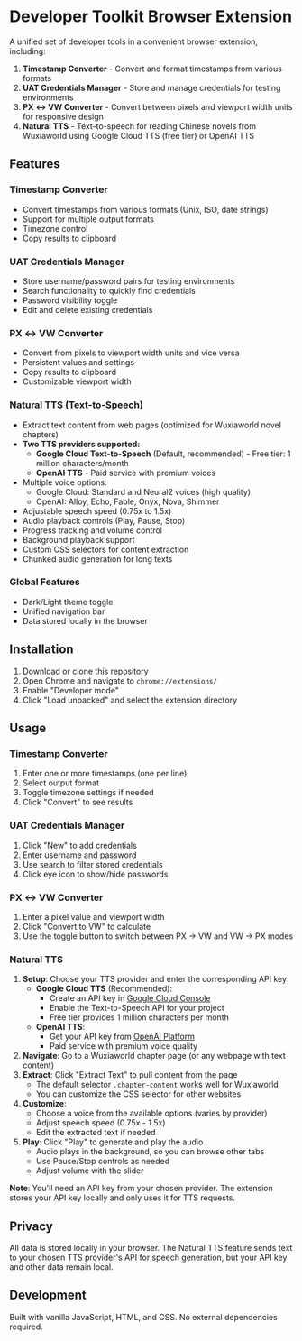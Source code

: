 # Developer Toolkit Browser Extension

A unified set of developer tools in a convenient browser extension, including:

1. **Timestamp Converter** - Convert and format timestamps from various formats
2. **UAT Credentials Manager** - Store and manage credentials for testing environments
3. **PX ↔ VW Converter** - Convert between pixels and viewport width units for responsive design
4. **Natural TTS** - Text-to-speech for reading Chinese novels from Wuxiaworld using Google Cloud TTS (free tier) or OpenAI TTS

## Features

### Timestamp Converter

- Convert timestamps from various formats (Unix, ISO, date strings)
- Support for multiple output formats
- Timezone control
- Copy results to clipboard

### UAT Credentials Manager

- Store username/password pairs for testing environments
- Search functionality to quickly find credentials
- Password visibility toggle
- Edit and delete existing credentials

### PX ↔ VW Converter

- Convert from pixels to viewport width units and vice versa
- Persistent values and settings
- Copy results to clipboard
- Customizable viewport width

### Natural TTS (Text-to-Speech)

- Extract text content from web pages (optimized for Wuxiaworld novel chapters)
- **Two TTS providers supported:**
  - **Google Cloud Text-to-Speech** (Default, recommended) - Free tier: 1 million characters/month
  - **OpenAI TTS** - Paid service with premium voices
- Multiple voice options:
  - Google Cloud: Standard and Neural2 voices (high quality)
  - OpenAI: Alloy, Echo, Fable, Onyx, Nova, Shimmer
- Adjustable speech speed (0.75x to 1.5x)
- Audio playback controls (Play, Pause, Stop)
- Progress tracking and volume control
- Background playback support
- Custom CSS selectors for content extraction
- Chunked audio generation for long texts

### Global Features

- Dark/Light theme toggle
- Unified navigation bar
- Data stored locally in the browser

## Installation

1. Download or clone this repository
2. Open Chrome and navigate to `chrome://extensions/`
3. Enable "Developer mode"
4. Click "Load unpacked" and select the extension directory

## Usage

### Timestamp Converter

1. Enter one or more timestamps (one per line)
2. Select output format
3. Toggle timezone settings if needed
4. Click "Convert" to see results

### UAT Credentials Manager

1. Click "New" to add credentials
2. Enter username and password
3. Use search to filter stored credentials
4. Click eye icon to show/hide passwords

### PX ↔ VW Converter

1. Enter a pixel value and viewport width
2. Click "Convert to VW" to calculate
3. Use the toggle button to switch between PX → VW and VW → PX modes

### Natural TTS

1. **Setup**: Choose your TTS provider and enter the corresponding API key:
   - **Google Cloud TTS** (Recommended): 
     - Create an API key in [Google Cloud Console](https://console.cloud.google.com/apis/credentials)
     - Enable the Text-to-Speech API for your project
     - Free tier provides 1 million characters per month
   - **OpenAI TTS**: 
     - Get your API key from [OpenAI Platform](https://platform.openai.com/api-keys)
     - Paid service with premium voice quality
2. **Navigate**: Go to a Wuxiaworld chapter page (or any webpage with text content)
3. **Extract**: Click "Extract Text" to pull content from the page
   - The default selector `.chapter-content` works well for Wuxiaworld
   - You can customize the CSS selector for other websites
4. **Customize**: 
   - Choose a voice from the available options (varies by provider)
   - Adjust speech speed (0.75x - 1.5x)
   - Edit the extracted text if needed
5. **Play**: Click "Play" to generate and play the audio
   - Audio plays in the background, so you can browse other tabs
   - Use Pause/Stop controls as needed
   - Adjust volume with the slider

**Note**: You'll need an API key from your chosen provider. The extension stores your API key locally and only uses it for TTS requests.

## Privacy

All data is stored locally in your browser. The Natural TTS feature sends text to your chosen TTS provider's API for speech generation, but your API key and other data remain local.

## Development

Built with vanilla JavaScript, HTML, and CSS. No external dependencies required.
